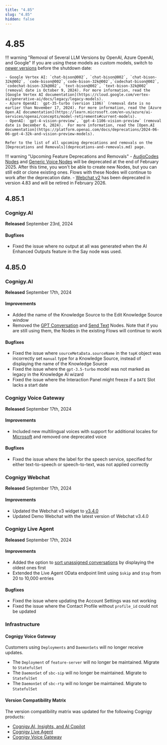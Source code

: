 ```yaml
---
title: "4.85"
slug: "4.85"
hidden: false
---
```


# 4.85

!!! warning "Removal of Several LLM Versions by OpenAI, Azure OpenAI, and Google"
    If you are using these models as custom models, switch to [newer versions](../ai/empower/llms.md#supported-models) before the shutdown date:

    - Google Vertex AI: `chat-bison@002`, `chat-bison@002`, `chat-bison-32k@002`, `code-bison@002`,`code-bison-32k@002`,`codechat-bison@002`, `codechat-bison-32k@002`, `text-bison@002`, `text-bison-32k@002` (removal date is October 9, 2024). For more information, read the [Google Vertex AI documentation](https://cloud.google.com/vertex-ai/generative-ai/docs/legacy/legacy-models).
    - Azure OpenAI: `gpt-35-turbo (version 1106)` (removal date is no earlier than November 17, 2024). For more information, read the [Azure Open.AI documentation](https://learn.microsoft.com/en-us/azure/ai-services/openai/concepts/model-retirements#current-models). 
    - OpenAI: `gpt-4-vision-preview`, `gpt-4-1106-vision-preview` (removal date is December 6, 2024).  For more information, read the [Open.AI documentation](https://platform.openai.com/docs/deprecations/2024-06-06-gpt-4-32k-and-vision-preview-models).

    Refer to the list of all upcoming deprecations and removals on the [Deprecations and Removals](deprecations-and-removals.md) page.

!!! warning "Upcoming Feature Deprecations and Removals"
    - [AudioCodes Nodes](../ai/build/node-reference/voice/audiocodes/overview.md) and [Generic Voice Nodes](../ai/build/node-reference/voice/generic/overview.md) will be deprecated at the end of February 2025. After this time, you won't be able to create new Nodes, but you can still edit or clone existing ones. Flows with these Nodes will continue to work after the deprecation date.
    - [Webchat v2](../webchat/v2/overview.md) has been deprecated in version 4.83 and will be retired in February 2026.

## 4.85.1

### Cognigy.AI

**Released** September 23rd, 2024

#### Bugfixes

- Fixed the issue where no output at all was generated when the AI Enhanced Outputs feature in the Say node was used.

## 4.85.0

### Cognigy.AI

**Released** September 17th, 2024

#### Improvements

- Added the name of the Knowledge Source to the Edit Knowledge Source window
- Removed the [GPT Conversation](../ai/build/node-reference/service/gpt-conversation.md) and [Send Text](../ai/build/node-reference/basic/send-text.md) Nodes. Note that if you are still using them, the Nodes in the existing Flows will continue to work

#### Bugfixes

- Fixed the issue where `sourceMetaData.sourceName` in the `topK` object was incorrectly set `manual` type for a Knowledge Source, instead of displaying the name of the Knowledge Source
- Fixed the issue where the `gpt-3.5-turbo` model was not marked as legacy in the Knowledge AI wizard
- Fixed the issue where the Interaction Panel might freeze if a `DATE` Slot lacks a start date

### Cognigy Voice Gateway

**Released** September 17th, 2024

#### Improvements

- Included new multilingual voices with support for additional locales for [Microsoft](https://learn.microsoft.com/en-us/azure/ai-services/speech-service/language-support?tabs=tts) and removed one deprecated voice 

#### Bugfixes

- Fixed the issue where the label for the speech service, specified for either text-to-speech or speech-to-text, was not applied correctly

### Cognigy Webchat

**Released** September 17th, 2024

#### Improvements

- Updated the Webchat v3 widget to [v3.4.0](https://github.com/Cognigy/Webchat/releases/tag/v3.4.0)
- Updated Demo Webchat with the latest version of Webchat v3.4.0

### Cognigy Live Agent

**Released** September 17th, 2024

#### Improvements

- Added the option to [sort unassigned conversations](../live-agent/conversation/search-and-filter.md#sort-conversations) by displaying the oldest ones first
- Extended the Live Agent OData endpoint limit using `$skip` and `$top` from 20 to 10,000 entries

#### Bugfixes

- Fixed the issue where updating the Account Settings was not working
- Fixed the issue where the Contact Profile without `profile_id` could not be updated

### Infrastructure

#### Cognigy Voice Gateway

Customers using `Deployments` and `DaemonSets` will no longer receive updates.

- The `Deployment` of `feature-server` will no longer be maintained. Migrate to `StatefulSet`
- The `DaemonSet` of `sbc-sip` will no longer be maintained. Migrate to `StatefulSet`
- The `DaemonSet` of `sbc-rtp` will no longer be maintained. Migrate to `StatefulSet`

#### Version Compatibility Matrix

The version compatibility matrix was updated for the following Cognigy products:

- [Cognigy.AI, Insights, and AI Copilot](../ai/installation/version-compatibility-matrix.md)
- [Cognigy Live Agent](../live-agent/installation/deployment/version-compatibility-matrix.md)
- [Cognigy Voice Gateway](../voice-gateway/installation/version-compatibility-matrix.md)